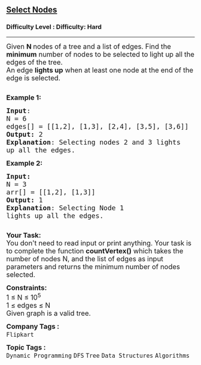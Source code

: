 <h2><a href="https://www.geeksforgeeks.org/problems/select-nodes--170645/1?page=2&difficulty=Hard&status=unsolved&sortBy=submissions">Select Nodes</a></h2><h3>Difficulty Level : Difficulty: Hard</h3><hr><div class="problems_problem_content__Xm_eO"><p><span style="font-size: 18px;">Given <strong>N&nbsp;</strong>nodes of a tree and a list of edges. Find the <strong>minimum</strong> number of nodes to be selected to light up all the edges of the tree.<br>An edge <strong>lights up</strong> when at least one node at the end of the edge is selected.</span></p>
<p><br><span style="font-size: 18px;"><strong>Example 1:</strong></span></p>
<pre><span style="font-size: 18px;"><strong>Input</strong>:
N = 6
edges[] = [[1,2], [1,3], [2,4], [3,5], [3,6]]
<strong>Output:</strong>&nbsp;2
<strong>Explanation</strong>: Selecting nodes 2 and 3 lights
up all the edges.</span>
</pre>
<p><span style="font-size: 18px;"><strong>Example 2:</strong></span></p>
<pre><span style="font-size: 18px;"><strong>Input:</strong>
N = 3
arr[] = [[1,2], [1,3]]
<strong>Output:&nbsp;</strong>1
<strong>Explanation</strong>: Selecting Node 1 
lights up all the edges.</span>
</pre>
<p><br><span style="font-size: 18px;"><strong>Your Task:&nbsp;&nbsp;</strong><br>You don't need to read input or print anything. Your task is to complete the function <strong>countVertex()</strong>&nbsp;which takes the number of nodes&nbsp;N, and the list of edges as input parameters&nbsp;and returns the minimum number of nodes selected.</span></p>
<p><span style="font-size: 18px;"><strong>Constraints:</strong><br>1 ≤ N ≤ 10<sup>5</sup><br>1 ≤ edges ≤ N<br>Given graph is a valid tree.</span></p></div><p><span style=font-size:18px><strong>Company Tags : </strong><br><code>Flipkart</code>&nbsp;<br><p><span style=font-size:18px><strong>Topic Tags : </strong><br><code>Dynamic Programming</code>&nbsp;<code>DFS</code>&nbsp;<code>Tree</code>&nbsp;<code>Data Structures</code>&nbsp;<code>Algorithms</code>&nbsp;